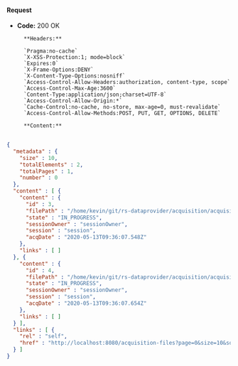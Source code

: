 #### Request

* **Code:** 200 OK

        **Headers:**

        `Pragma:no-cache`
        `X-XSS-Protection:1; mode=block`
        `Expires:0`
        `X-Frame-Options:DENY`
        `X-Content-Type-Options:nosniff`
        `Access-Control-Allow-Headers:authorization, content-type, scope`
        `Access-Control-Max-Age:3600`
        `Content-Type:application/json;charset=UTF-8`
        `Access-Control-Allow-Origin:*`
        `Cache-Control:no-cache, no-store, max-age=0, must-revalidate`
        `Access-Control-Allow-Methods:POST, PUT, GET, OPTIONS, DELETE`

        **Content:**

```json
    
{
  "metadata" : {
    "size" : 10,
    "totalElements" : 2,
    "totalPages" : 1,
    "number" : 0
  },
  "content" : [ {
    "content" : {
      "id" : 3,
      "filePath" : "/home/kevin/git/rs-dataprovider/acquisition/acquisition-rest/src/test/resources/input/data_1.txt",
      "state" : "IN_PROGRESS",
      "sessionOwner" : "sessionOwner",
      "session" : "session",
      "acqDate" : "2020-05-13T09:36:07.548Z"
    },
    "links" : [ ]
  }, {
    "content" : {
      "id" : 4,
      "filePath" : "/home/kevin/git/rs-dataprovider/acquisition/acquisition-rest/src/test/resources/input/data_2.txt",
      "state" : "IN_PROGRESS",
      "sessionOwner" : "sessionOwner",
      "session" : "session",
      "acqDate" : "2020-05-13T09:36:07.654Z"
    },
    "links" : [ ]
  } ],
  "links" : [ {
    "rel" : "self",
    "href" : "http://localhost:8080/acquisition-files?page=0&size=10&sort=id,asc"
  } ]
}
```
